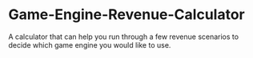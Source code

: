 # Game-Engine-Revenue-Calculator
A calculator that can help you run through a few revenue scenarios to decide which game engine you would like to use.
